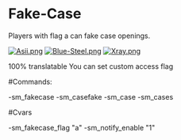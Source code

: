 # Fake-Case

Players with flag a can fake case openings.

[![Asii.png](https://i.postimg.cc/xTdWyJGC/Asii.png)](https://postimg.cc/Rqjsv0D5)
[![Blue-Steel.png](https://i.postimg.cc/mgvJsmvz/Blue-Steel.png)](https://postimg.cc/w1k05QTg)
[![Xray.png](https://i.postimg.cc/5y2k3TCG/Xray.png)](https://postimg.cc/S2HrQZV7)
 
100% translatable
You can set custom access flag

#Commands:

-sm_fakecase
-sm_casefake
-sm_case
-sm_cases

#Cvars 

-sm_fakecase_flag "a"
-sm_notify_enable "1"